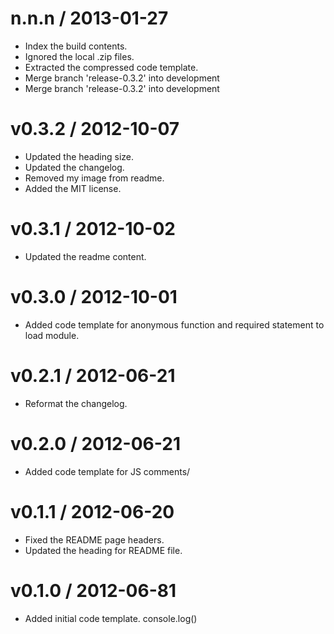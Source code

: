 
n.n.n / 2013-01-27 
==================

  * Index the build contents.
  * Ignored the local .zip files.
  * Extracted the compressed code template.
  * Merge branch 'release-0.3.2' into development
  * Merge branch 'release-0.3.2' into development

v0.3.2 / 2012-10-07 
==================

  * Updated the heading size.
  * Updated the changelog.
  * Removed my image from readme.
  * Added the MIT license.

v0.3.1 / 2012-10-02 
==================

  * Updated the readme content.

v0.3.0 / 2012-10-01 
==================

  * Added code template for anonymous function and required statement to load module.

v0.2.1 / 2012-06-21
==================

  * Reformat the changelog.

v0.2.0 / 2012-06-21
==================

  * Added code template for JS comments/

v0.1.1 / 2012-06-20
==================

  * Fixed the README page headers.
  * Updated the heading for README file.

v0.1.0 / 2012-06-81
==================
  
  * Added initial code template. console.log()
